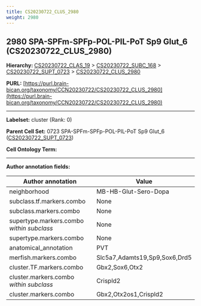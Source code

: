 ```yaml
---
title: CS20230722_CLUS_2980
weight: 2980
---
```

## 2980 SPA-SPFm-SPFp-POL-PIL-PoT Sp9 Glut_6 (CS20230722_CLUS_2980)
<b>Hierarchy: </b>
[CS20230722_CLAS_19](../CS20230722_CLAS_19) >
[CS20230722_SUBC_168](../CS20230722_SUBC_168) >
[CS20230722_SUPT_0723](../CS20230722_SUPT_0723) >
[CS20230722_CLUS_2980](../CS20230722_CLUS_2980)

**PURL:** [https://purl.brain-bican.org/taxonomy/CCN20230722/CS20230722_CLUS_2980](https://purl.brain-bican.org/taxonomy/CCN20230722/CS20230722_CLUS_2980)

---


**Labelset:** cluster (Rank: 0)

**Parent Cell Set:** 0723 SPA-SPFm-SPFp-POL-PIL-PoT Sp9 Glut_6 ([CS20230722_SUPT_0723](../CS20230722_SUPT_0723))



**Cell Ontology Term:** 

[MARKER GENES.]: #


---

[TRANSFERRED ANNOTATIONS.]: #


[AUTHOR ANNOTATION FIELDS.]: #


**Author annotation fields:**

| Author annotation | Value |
|-------------------|-------|
|neighborhood|MB-HB-Glut-Sero-Dopa|
|subclass.tf.markers.combo|None|
|subclass.markers.combo|None|
|supertype.markers.combo _within subclass_|None|
|supertype.markers.combo|None|
|anatomical_annotation|PVT|
|merfish.markers.combo|Slc5a7,Adamts19,Sp9,Sox6,Drd5|
|cluster.TF.markers.combo|Gbx2,Sox6,Otx2|
|cluster.markers.combo _within subclass_|Crispld2|
|cluster.markers.combo|Gbx2,Otx2os1,Crispld2|
